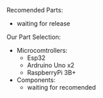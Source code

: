 Recomended Parts:
- waiting for release

Our Part Selection:
- Microcomtrollers:
  - Esp32
  - Ardruino Uno x2
  - RaspberryPi 3B+
- Components:
  - waiting for recomended
